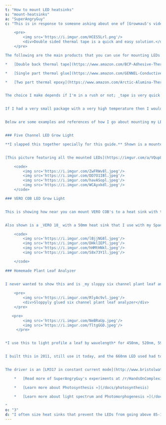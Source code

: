 ```yaml
---
t: "How to mount LED heatsinks"
s: "mount-heatsinks"
a: "SuperAngryGuy"
c: "This is in response to someone asking about one of [Growmau5's videos on simple mounting of LEDs to heatsinks](https://www.youtube.com/watch?v=elBzBTtE78I) particularly at the 8:00 part on using Kapton tape. _I'm showing some easier and neater ways to mount COB LEDs without normal mounting hardware_. 

    <pre>
        <img src='https://i.imgur.com/HCES5Lrl.png'/>
        <div>Double sided thermal tape is a quick and easy solution.</div>
    </pre>

The following are the main products that you can use for mounting LEDs:

*   [Double back thermal tape](https://www.amazon.com/BCP-Adhesive-Thermal-Conductive-Heatsink/dp/B01MSL64XG)

*   [Single part thermal glue](https://www.amazon.com/GENNEL-Conductive-Silicone-Adhesive-Compound/dp/B072MSXHJD/ref=pd_lpo_sbs_147_t_1?_encoding=UTF8&psc=1&refRID=ABCSZFVE49WSD3VG11BH)

*   [Two part thermal epoxy](https://www.amazon.com/Arctic-Alumina-Thermal-Adhesive-5g/dp/B0009IQ1BU)


The choice I make depends if I'm in a rush or not; _tape is very quick and easy to use_. Every option works depending on the use case. I've had issues in the past with tiny 15 watt LEDs burning out **since I was not using a better adhesive**, though this was 9-10 years ago when the electrical efficiency was not as high as it is today. 


If I had a very small package with a very high temperature then I would use glue/epoxy but would also look up the thermal conductivity rating of the glue at that point. If we are talking about a three watt LED mount I would use also glue/epoxy but just so that it looks neater.


Below are some examples and references of how I go about mounting my LED heatsinks for different projects.


### Five Channel LED Grow Light

**I slapped this together specially for this guide.** Shown is a mounted '100 watt' red/green/blue COB and I'm about to mount the far red COB. **Double sided thermal tape is used which is much neater** than using Kapton tape or using epoxy and thermal paste. 


[This picture featuring all the mounted LEDs](https://imgur.com/a/VQup8tQ) is with the three watt UV LEDs added that are glued down with thermal glue. Once the glue dries I finish wiring, solder in the six channels of LEDs drivers and then the light becomes a software issue with an Arduino.

    <code>
        <img src='https://i.imgur.com/ZwFRWv8l.jpeg'/>
        <img src='https://i.imgur.com/DD7O1IBl.jpeg'/>
        <img src='https://i.imgur.com/havASopl.jpeg'/>
        <img src='https://i.imgur.com/WCAyxkdl.jpeg'/>
    </code>

### VERO COB LED Grow Light


This is showing how near you can mount VERO COB's to a heat sink with thermal glue. The _VERO 29_ has been ran up to 50 watts(!) with the fan running full blast but prefer not to take it above 30 watts. Just because you can use these tiny heat sinks with the efficient VERO COBs **does not mean that you should** and without a thermal sensor feedback loop will fry the VERO if the fan turns off for some reason.


Also shown is a _VERO 18_ with a 50mm heat sink that I use with my Space Buckets. **Up to ten watts or so and no fan is needed**. With a five gallon bucket lined with foil, every 70mA on the VERO 18 will give me 100 uMol/m2/sec at the bottom of the bucket.

    <code>
        <img src='https://i.imgur.com/lBjjNG8l.jpeg'/>
        <img src='https://i.imgur.com/DHklIEPl.jpeg'/>
        <img src='https://i.imgur.com/hHMtHNkl.jpeg'/>
        <img src='https://i.imgur.com/S8x73Y1l.jpeg'/>

    </code>
    
### Homemade Plant Leaf Analyzer

    
I never wanted to show this and is _my sloppy six channel plant leaf analyzer_ that I use with my spectrometer but it clearly illustrates why you may want to take neatness in to consideration. **This is the type of stuff that I'm into** (rather than designing/building LED grow lights per se). With this I can make my spectrometry setup portable with a Windows tablet and the six channel light. 

    <pre>
        <img src='https://i.imgur.com/RlyAc9vl.jpeg'/>
        <div>Sloppyly glued six channel plant leaf analyzer</div>
    </pre>

   <pre>
        <img src='https://i.imgur.com/NeBRaUp.jpeg'/>
        <img src='https://i.imgur.com/TltgGGD.jpeg'/>
     </pre>


*I use this to light profile a leaf by wavelength* for 450nm, 520nm, 590nm, 620nm, 660nm and 6000k white. I can analyze the chlorophyll fluorescence signature which gives my information about the performance of the [leaf's PSII](/docs/emerson-enhancement-effect) and [non-photochemcial quenching](https://en.wikipedia.org/wiki/Non-photochemical_quenching). 


I built this in 2011, still use it today, and the 660nm LED used had to be bought out of Austria since only one place in the world(?) at the time I was starting to buy 660nm high power LEDs sold them. They were very expensive at the time I bought them a few years earlier.


The driver is an [LM317 in constant current mode](http://www.bristolwatch.com/ccs/LM317.htm) and the selector switch switches in different transistors that control the LEDs. A power potentiometer is used for dimming.

    *   [Read more of SuperAngryGuy's experiments at /r/HandsOnComplexity](https://www.reddit.com/r/HandsOnComplexity/)

    *   [Learn more about Photosynthesis »](/docs/photosynthesis)

    *   [Learn more about light spectrum and Photomorphogenesis »](/docs/photomorphogenesis)

"
o: "3"
d: "I often size heat sinks that prevent the LEDs from going above 85-125 C for safety, and then use a quite fan to keep them at a temperature I want them to be. This provides an inherent fail-safe feature when experimenting."
---
```





